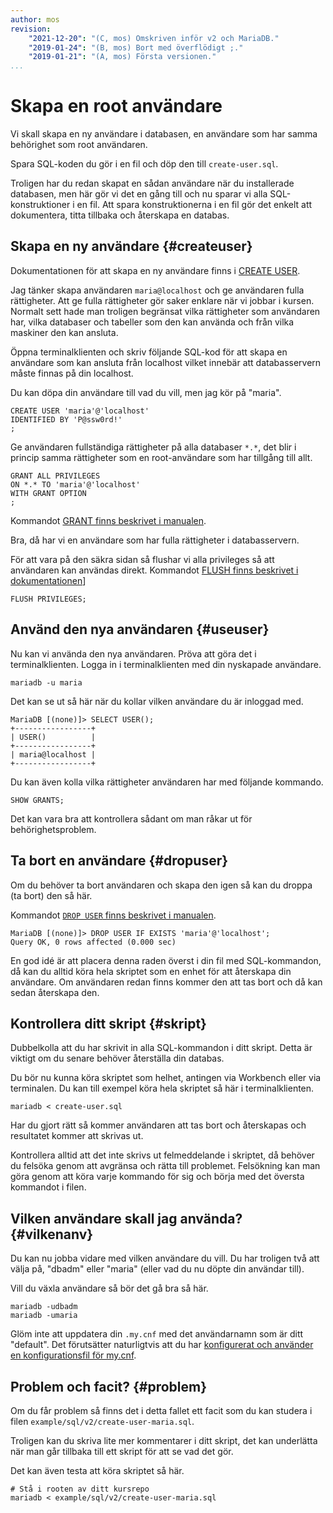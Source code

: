 ```yaml
---
author: mos
revision:
    "2021-12-20": "(C, mos) Omskriven inför v2 och MariaDB."
    "2019-01-24": "(B, mos) Bort med överflödigt ;."
    "2019-01-21": "(A, mos) Första versionen."
...
```

Skapa en root användare
==================================

Vi skall skapa en ny användare i databasen, en användare som har samma behörighet som root användaren.

Spara SQL-koden du gör i en fil och döp den till `create-user.sql`.

Troligen har du redan skapat en sådan användare när du installerade databasen, men här gör vi det en gång till och nu sparar vi alla SQL-konstruktioner i en fil. Att spara konstruktionerna i en fil gör det enkelt att dokumentera, titta tillbaka och återskapa en databas.



Skapa en ny användare {#createuser}
--------------------------------------

Dokumentationen för att skapa en ny användare finns i [CREATE USER](https://mariadb.com/kb/en/create-user/).

Jag tänker skapa användaren `maria@localhost` och ge användaren fulla rättigheter. Att ge fulla rättigheter gör saker enklare när vi jobbar i kursen. Normalt sett hade man troligen begränsat vilka rättigheter som användaren har, vilka databaser och tabeller som den kan använda och från vilka maskiner den kan ansluta.

Öppna terminalklienten och skriv följande SQL-kod för att skapa en användare som kan ansluta från localhost vilket innebär att databasservern måste finnas på din localhost.

Du kan döpa din användare till vad du vill, men jag kör på "maria".

```text
CREATE USER 'maria'@'localhost'
IDENTIFIED BY 'P@ssw0rd!'
;
```

Ge användaren fullständiga rättigheter på alla databaser `*.*`, det blir i princip samma rättigheter som en root-användare som har tillgång till allt.

```text
GRANT ALL PRIVILEGES
ON *.* TO 'maria'@'localhost'
WITH GRANT OPTION
;
```

Kommandot [GRANT finns beskrivet i manualen](https://mariadb.com/kb/en/grant/).

Bra, då har vi en användare som har fulla rättigheter i databasservern.

För att vara på den säkra sidan så flushar vi alla privileges så att användaren kan användas direkt. Kommandot [FLUSH finns beskrivet i dokumentationen](https://mariadb.com/kb/en/flush/)]

```text
FLUSH PRIVILEGES;
```



Använd den nya användaren {#useuser}
--------------------------------------

Nu kan vi använda den nya användaren. Pröva att göra det i terminalklienten. Logga in i terminalklienten med din nyskapade användare.

```text
mariadb -u maria
```

Det kan se ut så här när du kollar vilken användare du är inloggad med.

```text
MariaDB [(none)]> SELECT USER();
+-----------------+
| USER()          |
+-----------------+
| maria@localhost |
+-----------------+
```

Du kan även kolla vilka rättigheter användaren har med följande kommando.

```text
SHOW GRANTS;
```

Det kan vara bra att kontrollera sådant om man råkar ut för behörighetsproblem.



Ta bort en användare {#dropuser}
--------------------------------------

Om du behöver ta bort användaren och skapa den igen så kan du droppa (ta bort) den så här.

Kommandot [`DROP USER` finns beskrivet i manualen](https://mariadb.com/kb/en/drop-user/).

```text
MariaDB [(none)]> DROP USER IF EXISTS 'maria'@'localhost';
Query OK, 0 rows affected (0.000 sec)
```

En god idé är att placera denna raden överst i din fil med SQL-kommandon, då kan du alltid köra hela skriptet som en enhet för att återskapa din användare. Om användaren redan finns kommer den att tas bort och då kan sedan återskapa den.



Kontrollera ditt skript {#skript}
--------------------------------------

Dubbelkolla att du har skrivit in alla SQL-kommandon i ditt skript. Detta är viktigt om du senare behöver återställa din databas.

Du bör nu kunna köra skriptet som helhet, antingen via Workbench eller via terminalen. Du kan till exempel köra hela skriptet så här i terminalklienten.

```text
mariadb < create-user.sql
```

Har du gjort rätt så kommer användaren att tas bort och återskapas och resultatet kommer att skrivas ut.

Kontrollera alltid att det inte skrivs ut felmeddelande i skriptet, då behöver du felsöka genom att avgränsa och rätta till problemet. Felsökning kan man göra genom att köra varje kommando för sig och börja med det översta kommandot i filen.



Vilken användare skall jag använda? {#vilkenanv}
--------------------------------------

Du kan nu jobba vidare med vilken användare du vill. Du har troligen två att välja på, "dbadm" eller "maria" (eller vad du nu döpte din användar till).

Vill du växla användare så bör det gå bra så här.

```text
mariadb -udbadm
mariadb -umaria
```

Glöm inte att uppdatera din `.my.cnf` med det användarnamn som är ditt "default". Det förutsätter naturligtvis att du har [konfigurerat och använder en konfigurationsfil för my.cnf](coachen/mariadb-klient-och-my-cnf).



Problem och facit? {#problem}
--------------------------------------

Om du får problem så finns det i detta fallet ett facit som du kan studera i filen `example/sql/v2/create-user-maria.sql`.

Troligen kan du skriva lite mer kommentarer i ditt skript, det kan underlätta när man går tillbaka till ett skript för att se vad det gör.

Det kan även testa att köra skriptet så här.

```text
# Stå i rooten av ditt kursrepo
mariadb < example/sql/v2/create-user-maria.sql
```
